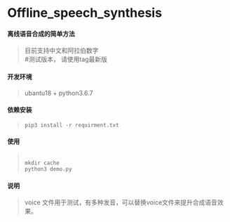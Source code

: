 # Offline_speech_synthesis

#### 离线语音合成的简单方法
> 目前支持中文和阿拉伯数字  
> #测试版本， 请使用tag最新版

#### 开发环境
> ubantu18 + python3.6.7  

#### 依赖安装
> ```` 
> pip3 install -r requirment.txt   
> ```` 

#### 使用
> ````   
> 
> mkdir cache
> python3 demo.py   
> ````  

#### 说明
> voice 文件用于测试，有多种发音，可以替换voice文件来提升合成语音效果。 
